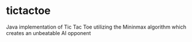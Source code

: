 tictactoe
=========

Java implementation of Tic Tac Toe utilizing the Mininmax algorithm which creates an unbeatable AI opponent
